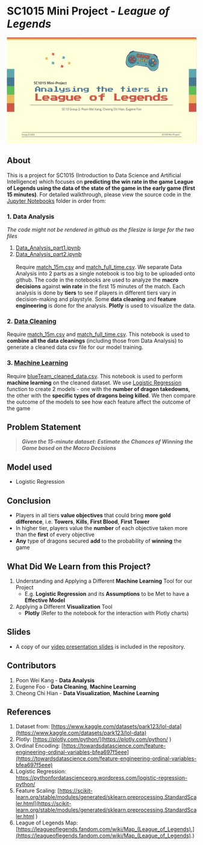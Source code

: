 # SC1015  Mini Project - _League of Legends_
![image](frontpage.jpg)
## About
This is a project for SC1015 (Introduction to Data Science and Artificial Intelligence) which focuses on **predicting the win rate in the game League of Legends using the data of the state of the game in the early game (first 15 minutes)**. For detailed walkthrough, please view the source code in the [Jupyter Notebooks](/Jupyter_notebooks) folder in order from: 
### 1. Data Analysis 
_The code might not be rendered in github as the filesize is large for the two files_
1. [Data_Analysis_part1.ipynb](Data_Analysis_part1.ipynb)
2. [Data_Analysis_part2.ipynb](Data_Analysis_part2.ipynb)
\
\
Require [match_15m.csv](data/match_15m.csv) and [match_full_time.csv](data/match_full_time.csv). We separate Data Analysis into 2 parts as a single notebook is too big  to be uploaded onto github. The code in the notebooks are used to analyze the 
 **macro decisions** against **win rate** in the first 15 minutes of the match. Each analysis is done by **tiers** to see if players in different tiers vary in decision-making and playstyle. Some **data cleaning** and **feature engineering** is done for the analysis. **Plotly** is used to visualize the data. 
### 2. [Data Cleaning](/Jupyter_notebooks/Data_Cleaning.ipynb)  
   Require [match_15m.csv](data/match_15m.csv) and [match_full_time.csv](data/match_full_time.csv). This notebook is used to **combine all the data 
   cleanings** (including those from Data Analysis) to generate a cleaned data csv file for our model training.  
### 3. [Machine Learning](/Jupyter_notebooks/Model_training.ipynb)  
   Require [blueTeam_cleaned_data.csv](data/blueTeam_cleaned_data.csv). This notebook is used to perform **machine learning** on the cleaned dataset. We use 
   [Logistic Regression](https://pythonfordatascienceorg.wordpress.com/logistic-regression-python/) function to create 2 models - one with the **number of dragon takedowns**, the other with the **specific types of dragons being killed**. We then compare the outcome of the models to see how each feature affect the outcome of the game
## Problem Statement
> **_Given the 15-minute dataset: Estimate the Chances of Winning the Game based on the Macro Decisions_**
## Model used 
* Logistic Regression 
## Conclusion 
* Players in all tiers **value objectives** that could bring **more gold difference**, i.e. **Towers**, **Kills**, **First Blood**, **First Tower**
* In higher tier, players value the **number** of each objective taken more than the **first** of every objective
* **Any** type of dragons secured **add** to the probability of **winning** the game
## What Did We Learn from this Project?
1. Understanding and Applying a Different **Machine Learning** Tool for our Project
      * E.g. **Logistic Regression** and its **Assumptions** to be Met to have a **Effective Model**
2. Applying a Different **Visualization** Tool 
      * **Plotly** (Refer to the notebook for the interaction with Plotly charts)
## Slides
* A copy of our [video presentation slides](SC1015_LeagueOfLegends.pptx) is included in the repository.
## Contributors 
1. Poon Wei Kang - **Data Analysis**
2. Eugene Foo - **Data Cleaning**, **Machine Learning** 
3. Cheong Chi Hian - **Data Visualization**, **Machine Learning**

## References
1. Dataset from: [https://www.kaggle.com/datasets/park123/lol-data](https://www.kaggle.com/datasets/park123/lol-data)
2. Plotly: [https://plotly.com/python/](https://plotly.com/python/ ) 
3. Ordinal Encoding: [https://towardsdatascience.com/feature-engineering-ordinal-variables-bfea697f5eee](https://towardsdatascience.com/feature-engineering-ordinal-variables-bfea697f5eee)
4. Logistic Regression: [https://pythonfordatascienceorg.wordpress.com/logistic-regression-python/ ](https://pythonfordatascienceorg.wordpress.com/logistic-regression-python/)
5. Feature Scaling: [https://scikit-learn.org/stable/modules/generated/sklearn.preprocessing.StandardScaler.html](https://scikit-learn.org/stable/modules/generated/sklearn.preprocessing.StandardScaler.html ) 
6. League of Legends Map: [https://leagueoflegends.fandom.com/wiki/Map_(League_of_Legends).](https://leagueoflegends.fandom.com/wiki/Map_(League_of_Legends).) 
